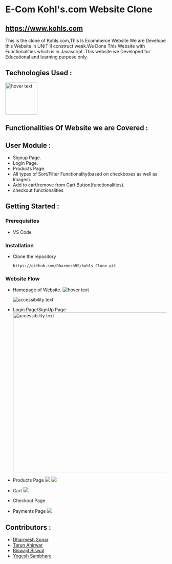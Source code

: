 
# E-Com Kohl's.com Website Clone
## https://www.kohls.com


This is the clone of Kohls.com,This Is Ecommerce Website We are Develope this Website in  UNIT II construct week.We Done This Website with Functionalities which is in Javascript .This website we Developed for Educational and learning purpose only.


<!-- ![Clone of Kohls.com](https://miro.medium.com/max/1025/1*pu7gy-oQMefCge7Zr4KEBA.png) -->

## Technologies Used :
<img src="https://p92.com/binaries/content/gallery/p92website/technologies/htmlcssjs-details.png"  title="hover text" height="100px">



## Functionalities Of Website we are Covered :
## User Module :
* Signup Page.
* Login Page.
* Products Page.
* All types of Sort/Filter Functionality(based on checkboxes as well as Images).
* Add to cart/remove from Cart Button(functionalities).
* checkout functionalities


## Getting Started :


### Prerequisites 
* VS Code


### Installation 
* Clone the repository
    ``` 
    https://github.com/DharmeshRS/kohls_Clone.git
    ```
### Website Flow
* Homepage of Website.
  <img src="https://miro.medium.com/max/1025/1*pu7gy-oQMefCge7Zr4KEBA.png"  title="hover text">

  <img src="https://miro.medium.com/max/1025/1*t_5L5QtJuopnJiYriDINNQ.png" alt="accessibility text">
* Login Page/SignUp Page
  <img src="https://miro.medium.com/max/525/1*N5nsIsYmHtRD8He_IE1CoQ.png" alt="accessibility text" width="500px">
    <!-- login gif -->
* Products Page
  <img src="https://miro.medium.com/max/750/1*6md2_xAqaM61OgjaHsTbIg.png">
  <img src="https://miro.medium.com/max/525/1*CuZD4PjsjEURMa6y9X3Yvg.png">

* Cart
  <img src="https://miro.medium.com/max/1025/1*PANXGT6B8nl6l2tpe6AKAw.png">
* Checkout Page
* Payments Page
  <img src="https://miro.medium.com/max/960/1*akJNIQWKRNzRngadMrNYbw.jpeg">

## Contributors :
* [Dharmesh Sonar](https://github.com/DharmeshRS)
* [Tarun Ahirwar](https://github.com/CoderTarun)
* [Biswajit Biswal](https://github.com/biswajitchikal847)
* [Yogesh Sambhare](https://github.com/yssambare12)

